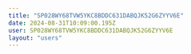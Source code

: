 ```yaml
---
title: "SP028WY68TVW5YKC8BDDC631DABQJK52G6ZYYV6E"
date: 2024-08-31T10:09:00.195Z
user: SP028WY68TVW5YKC8BDDC631DABQJK52G6ZYYV6E
layout: "users"
---
```

    